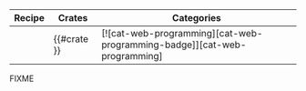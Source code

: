| Recipe | Crates | Categories |
|--------|--------|------------|
| | {{#crate }} | [![cat-web-programming][cat-web-programming-badge]][cat-web-programming] |

<div class="hidden">
FIXME
</div>
